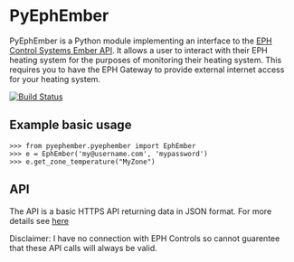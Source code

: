 PyEphEmber
========================================

PyEphEmber is a Python module implementing an interface to the [EPH Control Systems Ember API](http://emberapp.ephcontrols.com/).  It allows a user to interact with their EPH heating system for the purposes of monitoring their heating system. This requires you to 
have the EPH Gateway to provide external internet access for your heating system.

[![Build Status](https://travis-ci.org/ttroy50/pyephember.svg?branch=master)](https://travis-ci.org/ttroy50/pyephember)



Example basic usage
-------------------

    >>> from pyephember.pyephember import EphEmber
    >>> e = EphEmber('my@username.com', 'mypassword')
    >>> e.get_zone_temperature("MyZone")

API
---

The API is a basic HTTPS API returning data in JSON format. For more details see [here](API.md)

Disclaimer: I have no connection with EPH Controls so cannot guarentee that these API calls will always be valid.
